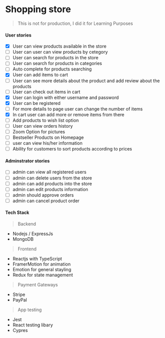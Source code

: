 # Shopping store

> This is not for production, I did it for Learning  Purposes

#### User stories

- [x] User can view products available in the store
- [ ] User can user can view products by cetegory
- [ ] User can search for products in the store
- [ ] User can search for products in categories
- [ ] Auto complete for products searching
- [x] User can add items to cart
- [ ] User can see more details about the product and add review about the products
- [ ] User can check out items in cart
- [x] User can login with either username and password
- [x] User can be registered
- [ ] For more details to page user can change the number of items
- [x] In cart user can add more or remove items from there
- [ ] Add products to wish list option
- [ ] User can view orders history
- [ ] Zoom Option for pictures
- [ ] Bestseller Products on Homepage
- [ ] user can view his/her information
- [ ] Ability for customers to sort products according to prices

#### Adminstrator stories

- [ ] admin can view all registered users
- [ ] admin can delete users from the store
- [ ] admin can add products into the store
- [ ] admin can edit products information
- [ ] admin should approve orders
- [ ] admin can cancel product order

#### Tech Stack

> Backend

  - Nodejs / ExpressJs
  - MongoDB

> Frontend

  - Reactjs with TypeScript
  - FramerMotion for animation
  - Emotion for general stayling
  - Redux for state management

> Payment Gateways

  - Stripe
  - PayPal

> App testing

  - Jest
  - React testing libary
  - Cypres
